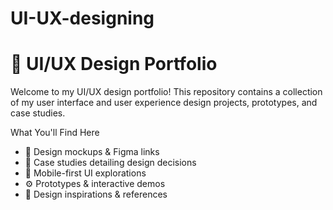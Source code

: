 # UI-UX-designing
# 🌟 UI/UX Design Portfolio

Welcome to my UI/UX design portfolio! This repository contains a collection of my user interface and user experience design projects, prototypes, and case studies.

  What You'll Find Here

- 🎨 Design mockups & Figma links
- 🧠 Case studies detailing design decisions
- 📱 Mobile-first UI explorations
- ⚙️ Prototypes & interactive demos
- 🔗 Design inspirations & references


